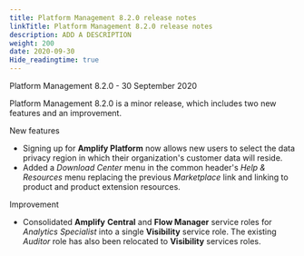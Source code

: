 ```yaml
---
title: Platform Management 8.2.0 release notes
linkTitle: Platform Management 8.2.0 release notes
description: ADD A DESCRIPTION
weight: 200
date: 2020-09-30
Hide_readingtime: true
---
```


Platform Management 8.2.0 - 30 September 2020

Platform Management 8.2.0 is a minor release, which includes two new features and an improvement.

New features

* Signing up for **Amplify Platform** now allows new users to select the data privacy region in which their organization's customer data will reside.
* Added a _Download Center_ menu in the common header's _Help & Resources_ menu replacing the previous _Marketplace_ link and linking to product and product extension resources.

Improvement

* Consolidated **Amplify** **Central** and **Flow Manager** service roles for _Analytics Specialist_ into a single **Visibility** service role. The existing _Auditor_ role has also been relocated to **Visibility** services roles.

